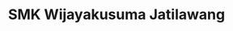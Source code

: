 ---
templateKey: index-page
title: SMK Wijayakusuma Jatilawang
image: /img/chuttersnap-ifmqouokaoa-unsplash.jpg
heading: Unggul Berdaya Saing
subheading: "SMK Vokasi dengan Kurikulum yang Up to date, Unggul dan Berdaya Saing."
about:
  heading: Tentang Kami
  description: "Tim kami mendidik dengan tulus untuk masa depan siswa/i yang trampil dan unggul berdaya saing."
  image:
    image: /img/gedung-smk-wijayakusuma.jpg
    alt: SMK Wijayakusuma Jatilawang
  button:
    url: /tentang-kami
    label: Cari tahu lebih banyak
---